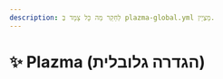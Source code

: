 ```yaml
---
description: לְחַקֵר מַה כָּל צָמָד בְּ plazma-global.yml מַצְיַין.
---
```


# ✨ Plazma (הגדרה גלובלית)
